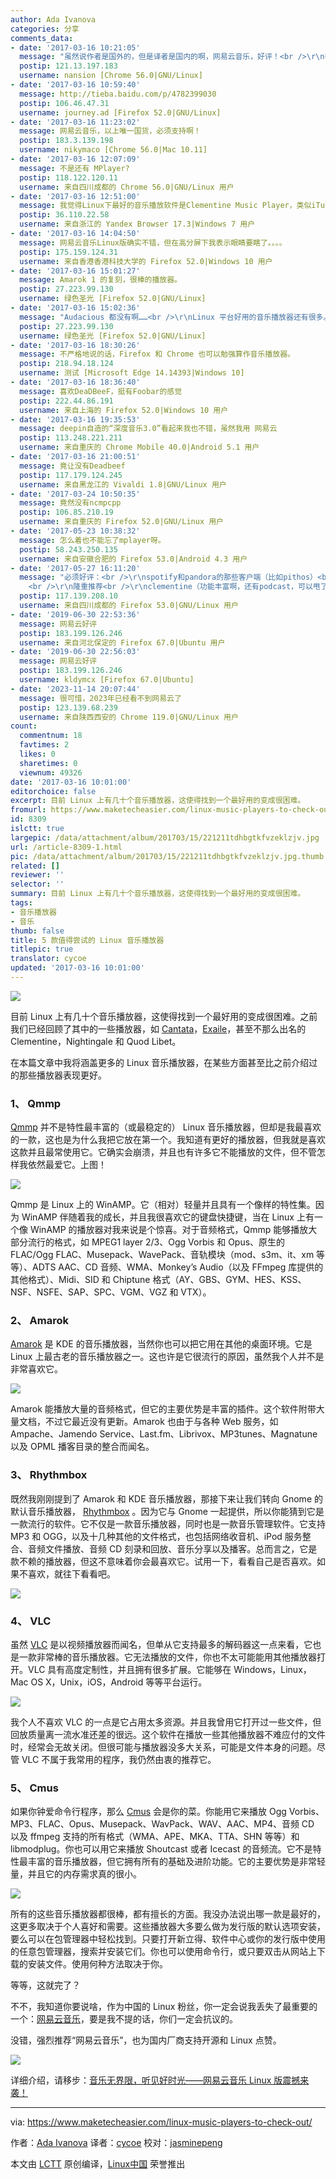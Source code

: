 ```yaml
---
author: Ada Ivanova
categories: 分享
comments_data:
- date: '2017-03-16 10:21:05'
  message: "虽然说作者是国外的，但是译者是国内的啊，网易云音乐，好评！<br />\r\n等等，也许你只要我要说啥了，没错，Ubuntu 14.04左上角的小图标，差评！！各位大神有什么解决网易云音乐左上角的小图标的办法吗？"
  postip: 121.13.197.183
  username: nansion [Chrome 56.0|GNU/Linux]
- date: '2017-03-16 10:59:40'
  message: http://tieba.baidu.com/p/4782399030
  postip: 106.46.47.31
  username: journey.ad [Firefox 52.0|GNU/Linux]
- date: '2017-03-16 11:23:02'
  message: 网易云音乐，以上唯一国货，必须支持啊！
  postip: 183.3.139.198
  username: nikymaco [Chrome 56.0|Mac 10.11]
- date: '2017-03-16 12:07:09'
  message: 不是还有 MPlayer?
  postip: 118.122.120.11
  username: 来自四川成都的 Chrome 56.0|GNU/Linux 用户
- date: '2017-03-16 12:51:00'
  message: 我觉得Linux下最好的音乐播放软件是Clementine Music Player，类似iTunes，还能听电台。
  postip: 36.110.22.58
  username: 来自浙江的 Yandex Browser 17.3|Windows 7 用户
- date: '2017-03-16 14:04:50'
  message: 网易云音乐Linux版确实不错，但在高分屏下我表示眼睛要瞎了。。。。
  postip: 175.159.124.31
  username: 来自香港香港科技大学的 Firefox 52.0|Windows 10 用户
- date: '2017-03-16 15:01:27'
  message: Amarok 1 的复刻，很棒的播放器。
  postip: 27.223.99.130
  username: 绿色圣光 [Firefox 52.0|GNU/Linux]
- date: '2017-03-16 15:02:36'
  message: "Audacious 都没有啊……<br />\r\nLinux 平台好用的音乐播放器还有很多。"
  postip: 27.223.99.130
  username: 绿色圣光 [Firefox 52.0|GNU/Linux]
- date: '2017-03-16 18:30:26'
  message: 不严格地说的话，Firefox 和 Chrome 也可以勉强算作音乐播放器。
  postip: 218.94.18.124
  username: 测试 [Microsoft Edge 14.14393|Windows 10]
- date: '2017-03-16 18:36:40'
  message: 喜欢DeaDBeeF，挺有Foobar的感觉
  postip: 222.44.86.191
  username: 来自上海的 Firefox 52.0|Windows 10 用户
- date: '2017-03-16 19:35:53'
  message: deepin自造的“深度音乐3.0”看起来我也不错，虽然我用 网易云
  postip: 113.248.221.211
  username: 来自重庆的 Chrome Mobile 40.0|Android 5.1 用户
- date: '2017-03-16 21:00:51'
  message: 竟让没有Deadbeef
  postip: 117.179.124.245
  username: 来自黑龙江的 Vivaldi 1.8|GNU/Linux 用户
- date: '2017-03-24 10:50:35'
  message: 竟然没有ncmpcpp
  postip: 106.85.210.19
  username: 来自重庆的 Firefox 52.0|GNU/Linux 用户
- date: '2017-05-23 10:38:32'
  message: 怎么着也不能忘了mplayer呀。
  postip: 58.243.250.135
  username: 来自安徽合肥的 Firefox 53.0|Android 4.3 用户
- date: '2017-05-27 16:11:20'
  message: "必须好评：<br />\r\nspotify和pandora的那些客户端（比如pithos）<br />\r\n<br />\r\ndeadbeef
    <br />\r\n隆重推荐<br />\r\nclementine（功能丰富啊，还有podcast，可以甩了其他的播放器）"
  postip: 117.139.208.10
  username: 来自四川成都的 Firefox 53.0|GNU/Linux 用户
- date: '2019-06-30 22:53:36'
  message: 网易云好评
  postip: 183.199.126.246
  username: 来自河北保定的 Firefox 67.0|Ubuntu 用户
- date: '2019-06-30 22:56:03'
  message: 网易云好评
  postip: 183.199.126.246
  username: kldymcx [Firefox 67.0|Ubuntu]
- date: '2023-11-14 20:07:44'
  message: 很可惜，2023年已经看不到网易云了
  postip: 123.139.68.239
  username: 来自陕西西安的 Chrome 119.0|GNU/Linux 用户
count:
  commentnum: 18
  favtimes: 2
  likes: 0
  sharetimes: 0
  viewnum: 49326
date: '2017-03-16 10:01:00'
editorchoice: false
excerpt: 目前 Linux 上有几十个音乐播放器，这使得找到一个最好用的变成很困难。
fromurl: https://www.maketecheasier.com/linux-music-players-to-check-out/
id: 8309
islctt: true
largepic: /data/attachment/album/201703/15/221211tdhbgtkfvzeklzjv.jpg
url: /article-8309-1.html
pic: /data/attachment/album/201703/15/221211tdhbgtkfvzeklzjv.jpg.thumb.jpg
related: []
reviewer: ''
selector: ''
summary: 目前 Linux 上有几十个音乐播放器，这使得找到一个最好用的变成很困难。
tags:
- 音乐播放器
- 音乐
thumb: false
title: 5 款值得尝试的 Linux 音乐播放器
titlepic: true
translator: cycoe
updated: '2017-03-16 10:01:00'
---
```


![](/data/attachment/album/201703/15/221211tdhbgtkfvzeklzjv.jpg)


目前 Linux 上有几十个音乐播放器，这使得找到一个最好用的变成很困难。之前我们已经回顾了其中的一些播放器，如 [Cantata](https://www.maketecheasier.com/cantata-new-music-player-for-linux/)，[Exaile](https://www.maketecheasier.com/exaile-the-first-media-player-i-dont-hate/)，甚至不那么出名的 Clementine，Nightingale 和 Quod Libet。


在本篇文章中我将涵盖更多的 Linux 音乐播放器，在某些方面甚至比之前介绍过的那些播放器表现更好。


### 1、 Qmmp


[Qmmp](http://qmmp.ylsoftware.com/) 并不是特性最丰富的（或最稳定的） Linux 音乐播放器，但却是我最喜欢的一款，这也是为什么我把它放在第一个。我知道有更好的播放器，但我就是喜欢这款并且最常使用它。它确实会崩溃，并且也有许多它不能播放的文件，但不管怎样我依然最爱它。上图！


![](/data/attachment/album/201703/15/221229rztfh0z70vtozgfo.jpg)


Qmmp 是 Linux 上的 WinAMP。它（相对）轻量并且具有一个像样的特性集。因为 WinAMP 伴随着我的成长，并且我很喜欢它的键盘快捷键，当在 Linux 上有一个像 WinAMP 的播放器对我来说是个惊喜。对于音频格式，Qmmp 能够播放大部分流行的格式，如 MPEG1 layer 2/3、Ogg Vorbis 和 Opus、原生的 FLAC/Ogg FLAC、Musepack、WavePack、音轨模块（mod、s3m、it、xm 等等）、ADTS AAC、CD 音频、WMA、Monkey’s Audio（以及 FFmpeg 库提供的其他格式）、Midi、SID 和 Chiptune 格式（AY、GBS、GYM、HES、KSS、NSF、NSFE、SAP、SPC、VGM、VGZ 和 VTX）。


### 2、 Amarok


[Amarok](https://amarok.kde.org/) 是 KDE 的音乐播放器，当然你也可以把它用在其他的桌面环境。它是 Linux 上最古老的音乐播放器之一。这也许是它很流行的原因，虽然我个人并不是非常喜欢它。


![](/data/attachment/album/201703/15/221252gz709vh0b9nhh5zg.jpg)


Amarok 能播放大量的音频格式，但它的主要优势是丰富的插件。这个软件附带大量文档，不过它最近没有更新。Amarok 也由于与各种 Web 服务，如 Ampache、Jamendo Service、Last.fm、Librivox、MP3tunes、Magnatune 以及 OPML 播客目录的整合而闻名。


### 3、 Rhythmbox


既然我刚刚提到了 Amarok 和 KDE 音乐播放器，那接下来让我们转向 Gnome 的默认音乐播放器， [Rhythmbox](https://wiki.gnome.org/Apps/Rhythmbox) 。因为它与 Gnome 一起提供，所以你能猜到它是一款流行的软件。它不仅是一款音乐播放器，同时也是一款音乐管理软件。它支持 MP3 和 OGG，以及十几种其他的文件格式，也包括网络收音机、iPod 服务整合、音频文件播放、音频 CD 刻录和回放、音乐分享以及播客。总而言之，它是款不赖的播放器，但这不意味着你会最喜欢它。试用一下，看看自己是否喜欢。如果不喜欢，就往下看看吧。


![](/data/attachment/album/201703/15/221308zjwzcmstpwnqpfyw.jpg)


### 4、 VLC


虽然 [VLC](http://www.videolan.org/vlc/) 是以视频播放器而闻名，但单从它支持最多的解码器这一点来看，它也是一款非常棒的音乐播放器。它无法播放的文件，你也不太可能能用其他播放器打开。VLC 具有高度定制性，并且拥有很多扩展。它能够在 Windows，Linux，Mac OS X，Unix，iOS，Android 等等平台运行。


![](/data/attachment/album/201703/15/221332xlxk55mwok5zen6z.jpg)


我个人不喜欢 VLC 的一点是它占用太多资源。并且我曾用它打开过一些文件，但回放质量离一流水准还差的很远。这个软件在播放一些其他播放器不难应付的文件时，经常会无故关闭。但很可能与播放器没多大关系，可能是文件本身的问题。尽管 VLC 不属于我常用的程序，我仍然由衷的推荐它。


### 5、 Cmus


如果你钟爱命令行程序，那么 [Cmus](https://cmus.github.io/) 会是你的菜。你能用它来播放 Ogg Vorbis、MP3、FLAC、Opus、Musepack、WavPack、WAV、AAC、MP4、音频 CD 以及 ffmpeg 支持的所有格式（WMA、APE、MKA、TTA、SHN 等等）和 libmodplug。你也可以用它来播放 Shoutcast 或者 Icecast 的音频流。它不是特性最丰富的音乐播放器，但它拥有所有的基础及进阶功能。它的主要优势是非常轻量，并且它的内存需求真的很小。


![](/data/attachment/album/201703/15/221343ykrkrvv00tzht282.jpg)


所有的这些音乐播放器都很棒，都有擅长的方面。我没办法说出哪一款是最好的，这更多取决于个人喜好和需要。这些播放器大多要么做为发行版的默认选项安装，要么可以在包管理器中轻松找到。只要打开新立得、软件中心或你的发行版中使用的任意包管理器，搜索并安装它们。你也可以使用命令行，或只要双击从网站上下载的安装文件。使用何种方法取决于你。


等等，这就完了？


不不，我知道你要说啥，作为中国的 Linux 粉丝，你一定会说我丢失了最重要的一个：[网易云音乐](http://music.163.com/#/download)，要是我不提的话，你们一定会抗议的。


没错，强烈推荐“网易云音乐”，也为国内厂商支持开源和 Linux 点赞。


![](/data/attachment/album/201605/25/130226zxccth2hdkizjg08.jpg)


详细介绍，请移步：[音乐无界限，听见好时光——网易云音乐 Linux 版震撼来袭！](/article-7387-1.html)




---


via: <https://www.maketecheasier.com/linux-music-players-to-check-out/>


作者：[Ada Ivanova](https://www.maketecheasier.com/author/adaivanoff/) 译者：[cycoe](https://github.com/cycoe) 校对：[jasminepeng](https://github.com/jasminepeng)


本文由 [LCTT](https://github.com/LCTT/TranslateProject) 原创编译，[Linux中国](https://linux.cn/) 荣誉推出